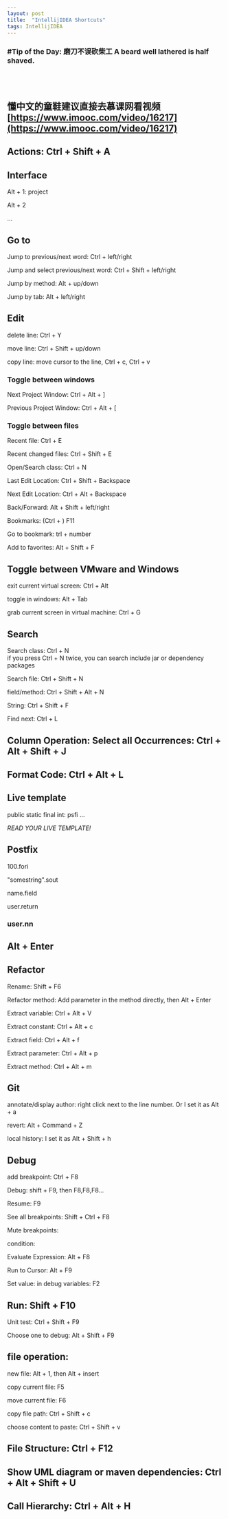 ```yaml
---
layout: post
title:  "IntellijIDEA Shortcuts"
tags: IntellijIDEA   
---
```

### \#Tip of the Day: 磨刀不误砍柴工 A beard well lathered is half shaved. 

<br/><br/>

## 懂中文的童鞋建议直接去慕课网看视频 [https://www.imooc.com/video/16217](https://www.imooc.com/video/16217) 
## Actions: Ctrl + Shift + A 

## Interface

Alt + 1: project

Alt + 2

...

## Go to

Jump to previous/next word: Ctrl + left/right

Jump and select previous/next word: Ctrl + Shift + left/right

Jump by method: Alt + up/down

Jump by tab: Alt + left/right

## Edit

delete line: Ctrl + Y

move line: Ctrl + Shift + up/down

copy line: move cursor to the line, Ctrl + c, Ctrl + v

### Toggle between windows

Next Project Window: Ctrl + Alt + \]

Previous Project Window: Ctrl + Alt + \[

### Toggle between files

Recent file: Ctrl + E

Recent changed files: Ctrl + Shift + E

Open/Search class: Ctrl + N

Last Edit Location: Ctrl + Shift + Backspace

Next Edit Location: Ctrl + Alt + Backspace

Back/Forward: Alt + Shift + left/right

Bookmarks: \(Ctrl + \) F11

Go to bookmark: trl + number

Add to favorites: Alt + Shift + F

## Toggle between VMware and Windows

exit current virtual screen: Ctrl + Alt 

toggle in windows: Alt + Tab 

grab current screen in virtual machine: Ctrl + G

## Search 

Search class: Ctrl + N  
if you press Ctrl + N twice, you can search include jar or dependency packages

Search file: Ctrl + Shift + N

field/method: Ctrl + Shift + Alt + N

String: Ctrl + Shift + F

Find next: Ctrl + L

## Column Operation: Select all Occurrences: Ctrl + Alt + Shift + J

## Format Code: Ctrl + Alt + L

## Live template

public static final int: psfi
...

*READ YOUR LIVE TEMPLATE!*

## Postfix

100.fori

"somestring".sout

name.field

user.return

### user.nn

## Alt + Enter 

## Refactor

Rename: Shift + F6

Refactor method: Add parameter in the method directly, then Alt + Enter

Extract variable: Ctrl + Alt + V

Extract constant: Ctrl + Alt + c

Extract field: Ctrl + Alt + f

Extract parameter: Ctrl + Alt + p

Extract method: Ctrl + Alt + m

## Git

annotate/display author: right click next to the line number. Or I set it as Alt + a

revert: Alt + Command + Z

local history: I set it as Alt + Shift + h

## Debug

add breakpoint: Ctrl + F8

Debug: shift + F9, then F8,F8,F8...

Resume: F9

See all breakpoints: Shift + Ctrl + F8

Mute breakpoints: 

condition:

Evaluate Expression: Alt + F8

Run to Cursor: Alt + F9

Set value: in debug variables: F2

## Run: Shift + F10

Unit test: Ctrl + Shift + F9

Choose one to debug: Alt + Shift + F9

## file operation:

new file: Alt + 1, then Alt + insert

copy current file: F5

move current file: F6

copy file path: Ctrl + Shift + c

choose content to paste: Ctrl + Shift + v

## File Structure: Ctrl + F12

## Show UML diagram or maven dependencies: Ctrl + Alt + Shift + U
 
## Call Hierarchy: Ctrl + Alt + H



